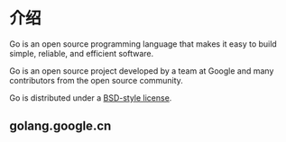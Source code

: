 # 介绍

Go is an open source programming language that makes it easy to build simple, reliable, and efficient software.

Go is an open source project developed by a team at Google and many contributors from the open source community.

Go is distributed under a [BSD-style license](https://golang.google.cn/LICENSE).

## golang.google.cn

